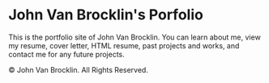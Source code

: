 # John Van Brocklin's Porfolio

This is the portfolio site of John Van Brocklin. You can learn about me, view my resume, cover letter, HTML resume, past projects and works, and contact me for any future projects.

&copy; John Van Brocklin. All Rights Reserved.